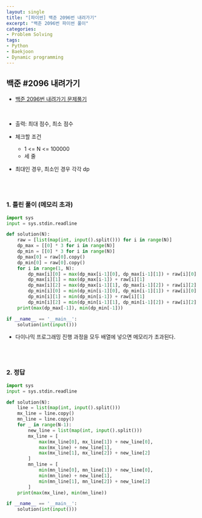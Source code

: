 ```yaml
---
layout: single
title: "[파이썬] 백준 2096번 내려가기"
excerpt: "백준 2096번 파이썬 풀이"
categories: 
- Problem Solving
tags:
- Python
- Baekjoon
- Dynamic programming
---
```

## 백준 #2096 내려가기

- [백준 2096번 내려가기 문제풀기](https://www.acmicpc.net/problem/2096)

<br>

- 출력: 최대 점수, 최소 점수

- 체크할 조건
  - 1 <= N <= 100000
  - 세 줄

- 최대인 경우, 최소인 경우 각각 dp

<br>

<br>

### 1. 틀린 풀이 (메모리 초과)

```python
import sys
input = sys.stdin.readline

def solution(N):
    raw = [list(map(int, input().split())) for i in range(N)]
    dp_max = [[0] * 3 for i in range(N)]
    dp_min = [[0] * 3 for i in range(N)]
    dp_max[0] = raw[0].copy()
    dp_min[0] = raw[0].copy()
    for i in range(1, N):
        dp_max[i][0] = max(dp_max[i-1][0], dp_max[i-1][1]) + raw[i][0]
        dp_max[i][1] = max(dp_max[i-1]) + raw[i][1]
        dp_max[i][2] = max(dp_max[i-1][1], dp_max[i-1][2]) + raw[i][2]
        dp_min[i][0] = min(dp_min[i-1][0], dp_min[i-1][1]) + raw[i][0]
        dp_min[i][1] = min(dp_min[i-1]) + raw[i][1]
        dp_min[i][2] = min(dp_min[i-1][1], dp_min[i-1][2]) + raw[i][2]
    print(max(dp_max[-1]), min(dp_min[-1]))

if __name__ == '__main__':
    solution(int(input()))
```

- 다이나믹 프로그래밍 진행 과정을 모두 배열에 넣으면 메모리가 초과된다.

<br>

<br>

### 2. 정답

```python
import sys
input = sys.stdin.readline

def solution(N):
    line = list(map(int, input().split()))
    mx_line = line.copy()
    mn_line = line.copy()
    for _ in range(N-1):
        new_line = list(map(int, input().split()))
        mx_line = [
            max(mx_line[0], mx_line[1]) + new_line[0],
            max(mx_line) + new_line[1],
            max(mx_line[1], mx_line[2]) + new_line[2]
        ]
        mn_line = [
            min(mn_line[0], mn_line[1]) + new_line[0],
            min(mn_line) + new_line[1],
            min(mn_line[1], mn_line[2]) + new_line[2]
        ]
    print(max(mx_line), min(mn_line))

if __name__ == '__main__':
    solution(int(input()))
```

